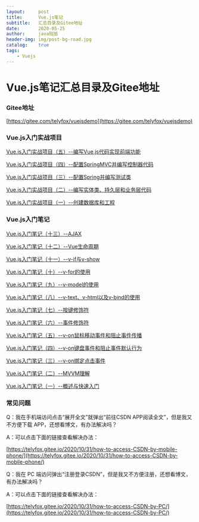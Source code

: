 ```yaml
---
layout:     post
title:      Vue.js笔记
subtitle:   汇总目录及Gitee地址
date:       2020-05-25
author:     java阳旭
header-img: img/post-bg-road.jpg
catalog:    true
tags:
    - Vuejs
---
```

# Vue.js笔记汇总目录及Gitee地址

### Gitee地址

[https://gitee.com/telyfox/vuejsdemo](https://gitee.com/telyfox/vuejsdemo)

### Vue.js入门实战项目

[Vue.js入门实战项目（五）--编写Vue.js代码实现前端功能](https://java2016.blog.csdn.net/article/details/106340441)

[Vue.js入门实战项目（四）--配置SpringMVC并编写控制器代码](https://java2016.blog.csdn.net/article/details/106340410)

[Vue.js入门实战项目（三）--配置Spring并编写测试类](https://java2016.blog.csdn.net/article/details/106340395)

[Vue.js入门实战项目（二）--编写实体类、持久层和业务层代码](https://java2016.blog.csdn.net/article/details/106340381)

[Vue.js入门实战项目（一）--创建数据库和工程](https://java2016.blog.csdn.net/article/details/106340357)

### Vue.js入门笔记

[Vue.js入门笔记（十三）--AJAX](https://java2016.blog.csdn.net/article/details/106328971)

[Vue.js入门笔记（十二）--Vue生命周期](https://java2016.blog.csdn.net/article/details/106328002)

[Vue.js入门笔记（十一）--v-if与v-show](https://java2016.blog.csdn.net/article/details/106313495)

[Vue.js入门笔记（十）--v-for的使用](https://java2016.blog.csdn.net/article/details/106313479)

[Vue.js入门笔记（九）--v-model的使用](https://java2016.blog.csdn.net/article/details/106313468)

[Vue.js入门笔记（八）--v-text、v-html以及v-bind的使用](https://java2016.blog.csdn.net/article/details/106313439)

[Vue.js入门笔记（七）--按键修饰符](https://java2016.blog.csdn.net/article/details/106309933)

[Vue.js入门笔记（六）--事件修饰符](https://java2016.blog.csdn.net/article/details/106305872)

[Vue.js入门笔记（五）--v-on鼠标移动事件和阻止事件传播](https://java2016.blog.csdn.net/article/details/106305489)

[Vue.js入门笔记（四）--v-on键盘事件和阻止事件默认行为](https://java2016.blog.csdn.net/article/details/106301014)

[Vue.js入门笔记（三）--v-on绑定点击事件](https://java2016.blog.csdn.net/article/details/106299902)

[Vue.js入门笔记（二）--MVVM理解](https://java2016.blog.csdn.net/article/details/106295002)

[Vue.js入门笔记（一）--概述与快速入门](https://java2016.blog.csdn.net/article/details/106290910)

### 常见问题

Q：我在手机端访问点击“展开全文”就弹出“前往CSDN APP阅读全文”，但是我又不方便下载 APP，还想看博文，有办法解决吗？

A：可以点击下面的链接查看解决办法：

[https://telyfox.gitee.io/2020/10/31/how-to-access-CSDN-by-mobile-phone/](https://telyfox.gitee.io/2020/10/31/how-to-access-CSDN-by-mobile-phone/)

Q：我在 PC 端访问弹出“注册登录CSDN”，但是我又不方便注册，还想看博文，有办法解决吗？

A：可以点击下面的链接查看解决办法：

[https://telyfox.gitee.io/2020/10/31/how-to-access-CSDN-by-PC/](https://telyfox.gitee.io/2020/10/31/how-to-access-CSDN-by-PC/)